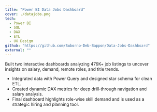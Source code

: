 ```yaml
---
title: "Power BI Data Jobs Dashboard"
cover: ./datajobs.png
tech:
  - Power BI
  - SQL
  - DAX
  - ETL
  - UX Design
github: "https://github.com/Suborno-Deb-Bappon/Data-Jobs-Dashboard"
external: ""
---
```


Built two interactive dashboards analyzing 479K+ job listings to uncover insights on salary, demand, remote roles, and title trends.

- Integrated data with Power Query and designed star schema for clean ETL.
- Created dynamic DAX metrics for deep drill-through navigation and salary analysis.
- Final dashboard highlights role-wise skill demand and is used as a strategic hiring and planning tool.
